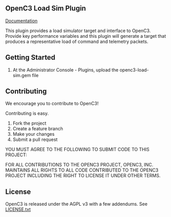 ## OpenC3 Load Sim Plugin

[Documentation](http://openc3.com)

This plugin provides a load simulator target and interface to OpenC3.  Provide key performance variables and this plugin will generate a target that produces a representative load of command and telemetry packets.

## Getting Started

1.  At the Administrator Console - Plugins, upload the openc3-load-sim.gem file

## Contributing

We encourage you to contribute to OpenC3!

Contributing is easy.

1. Fork the project
2. Create a feature branch
3. Make your changes
4. Submit a pull request

YOU MUST AGREE TO THE FOLLOWING TO SUBMIT CODE TO THIS PROJECT:

FOR ALL CONTRIBUTIONS TO THE OPENC3 PROJECT, OPENC3, INC. MAINTAINS ALL RIGHTS TO ALL CODE CONTRIBUTED TO THE OPENC3 PROJECT INCLUDING THE RIGHT TO LICENSE IT UNDER OTHER TERMS.

## License

OpenC3 is released under the AGPL v3 with a few addendums. See [LICENSE.txt](LICENSE.txt)
